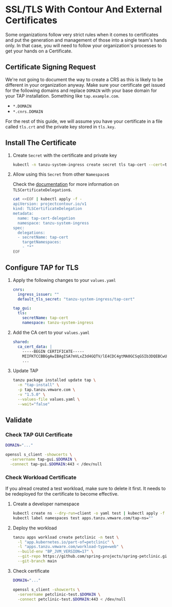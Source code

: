 # SSL/TLS With Contour And External Certificates

Some organizations follow very strict rules when it comes to certificates and put the generation and management of those into a single team's hands only. In that case, you will need to follow your organization's processes to get your hands on a Certificate.

## Certificate Signing Request

We're not going to document the way to create a CRS as this is likely to be different in your organization anyway. Make sure your certificate get issued for the following domains and replace `DOMAIN` with your base domain for your TAP installation. Something like `tap.example.com`.

* `*.DOMAIN`
* `*.cnrs.DOMAIN`

For the rest of this guide, we will assume you have your certificate in a file called `tls.crt` and the private key stored in `tls.key`.


## Install The Certificate

1. Create `Secret` with the certificate and private key

    ```bash
    kubectl -n tanzu-system-ingress create secret tls tap-cert --cert=tls.crt --key=tls.key
    ```

2. Allow using this `Secret` from other `Namespace`s 
    
   Check the [documentation](https://projectcontour.io/docs/1.24/config/tls-delegation/) for more information on `TLSCertificateDelegation`s.

    ```bash
    cat <<EOF | kubectl apply -f -
    apiVersion: projectcontour.io/v1
    kind: TLSCertificateDelegation
    metadata:
      name: tap-cert-delegation
      namespace: tanzu-system-ingress
    spec:
      delegations:
      - secretName: tap-cert
        targetNamespaces:
        - "*"
    EOF
    ```

## Configure TAP for TLS

1. Apply the following changes to your `values.yaml`

    ```yaml
    cnrs:
      ingress_issuer: ""
      default_tls_secret: "tanzu-system-ingress/tap-cert"

    tap_gui:
      tls:
        secretName: tap-cert
        namespace: tanzu-system-ingress
    ```

2. Add the CA cert to your `values.yaml`

    ```yaml
    shared:
      ca_cert_data: |
        -----BEGIN CERTIFICATE-----
        MIIFKTCCBBGgAwIBAgISA7mVLxZ3d4GQTV/lE4CDC4gtMA0GCSqGSIb3DQEBCwUA
        ...
    ```

3. Update TAP

    ```bash
    tanzu package installed update tap \
      -n "tap-install" \
      -p tap.tanzu.vmware.com \
      -v "1.5.0" \
      --values-file values.yaml \
      --wait="false"
    ```

## Validate

### Check TAP GUI Certificate
```bash
DOMAIN="..."
```
```bash
openssl s_client -showcerts \
  -servername tap-gui.$DOMAIN \
  -connect tap-gui.$DOMAIN:443 < /dev/null
```

### Check Workload Certificate

If you alread created a test workload, make sure to delete it first. It needs to be redeployed for the certificate to become effective.


1. Create a developer namespace
    ```bash
    kubectl create ns --dry-run=client -o yaml test | kubectl apply -f -
    kubectl label namespaces test apps.tanzu.vmware.com/tap-ns=""
    ```

2. Deploy the workload
    ```bash
    tanzu apps workload create petclinic -n test \
      -l "app.kubernetes.io/part-of=petclinic" \
      -l "apps.tanzu.vmware.com/workload-type=web" \
      --build-env "BP_JVM_VERSION=17" \
      --git-repo https://github.com/spring-projects/spring-petclinic.git \
      --git-branch main
    ```

3. Check certificate

    ```bash
    DOMAIN="..."
    ```
    ```bash
    openssl s_client -showcerts \
      -servername petclinic-test.$DOMAIN \
      -connect petclinic-test.$DOMAIN:443 < /dev/null
    ```